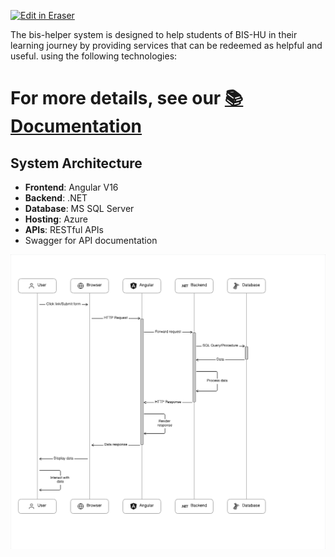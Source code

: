 <p><a target="_blank" href="https://app.eraser.io/workspace/LwgWGA0BXivoM8wz6OLa" id="edit-in-eraser-github-link"><img alt="Edit in Eraser" src="https://firebasestorage.googleapis.com/v0/b/second-petal-295822.appspot.com/o/images%2Fgithub%2FOpen%20in%20Eraser.svg?alt=media&amp;token=968381c8-a7e7-472a-8ed6-4a6626da5501"></a></p>

The bis-helper system is designed to help students of BIS-HU in their learning journey by providing services that can be redeemed as helpful and useful.
 using the following technologies:

# For more details, see our [﻿📚 Documentation](https://bis-helper.gitbook.io/bis-helper-docs) 
## System Architecture
- **Frontend**: Angular V16
- **Backend**: .NET
- **Database**: MS SQL Server
- **Hosting**: Azure
- **APIs**: RESTful APIs
- Swagger for API documentation


![System Design](/.eraser/LwgWGA0BXivoM8wz6OLa___7W8whUFHobNTvhtizFIC5OukyOv2___---figure---uF5GySIHheOFjZM4DmQW3---figure---Xsyyldf7Z6ySWXF4su4OUA.png "System Design")




<!--- Eraser file: https://app.eraser.io/workspace/LwgWGA0BXivoM8wz6OLa --->
